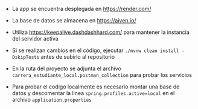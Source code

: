 - La app se encuentra desplegada en https://render.com/
 

- La base de datos se almacena en https://aiven.io/


- Utiliza https://keepalive.dashdashhard.com/ para mantener la instancia del servidor activa


- Si se realizan cambios en el código, ejecutar ``./mvnw clean install -DskipTests`` antes de subirlo al repositorio 


- En la ruta del proyecto se adjunta el archivo ``carrera_estudiante_local.postman_collection``
para probar los servicios


- Para probar el codigo localmente es necesario montar una base de datos y descomentar la linea ``spring.profiles.active=local`` en el archivo ``application.properties`` 